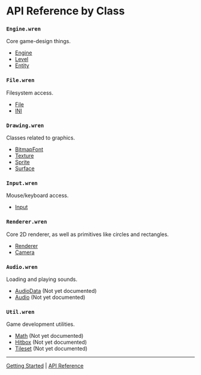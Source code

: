 # API Reference by Class

### `Engine.wren`
Core game-design things.

 + [Engine](classes/Engine.md)
 + [Level](classes/Level.md)
 + [Entity](classes/Entity.md)

### `File.wren`
Filesystem access.

 + [File](classes/File.md)
 + [INI](classes/INI.md)
 
### `Drawing.wren`
Classes related to graphics.

 + [BitmapFont](classes/BitmapFont.md)
 + [Texture](classes/Texture.md)
 + [Sprite](classes/Sprite.md)
 + [Surface](classes/Surface.md)

### `Input.wren`
Mouse/keyboard access.

 + [Input](classes/Input.md)

### `Renderer.wren`
Core 2D renderer, as well as primitives like circles and rectangles.

 + [Renderer](classes/Renderer.md)
 + [Camera](classes/Camera.md)

### `Audio.wren`
Loading and playing sounds.

 + [AudioData](classes/AudioData.md) (Not yet documented)
 + [Audio](classes/Audio.md) (Not yet documented)

### `Util.wren`
Game development utilities.

 + [Math](classes/Math.md) (Not yet documented)
 + [Hitbox](classes/Hitbox.md) (Not yet documented)
 + [Tileset](classes/Tileset.md) (Not yet documented)
 
--------

[Getting Started](GettingStarted.md) | [API Reference](API.md)